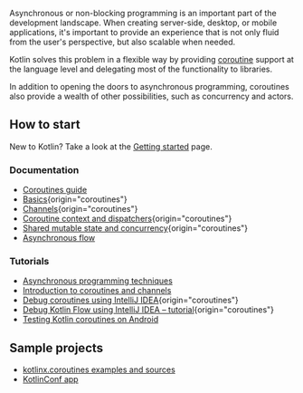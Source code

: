 [//]: # (title: Coroutines)

Asynchronous or non-blocking programming is an important part of the development landscape. When creating server-side,
desktop, or mobile applications, it's important to provide an experience that is not only fluid from the user's perspective,
but also scalable when needed.

Kotlin solves this problem in a flexible way by providing [coroutine](https://en.wikipedia.org/wiki/Coroutine) support
at the language level and delegating most of the functionality to libraries.

In addition to opening the doors to asynchronous programming, coroutines also provide a wealth of other possibilities,
such as concurrency and actors.

## How to start

New to Kotlin? Take a look at the [Getting started](getting-started.md) page.

### Documentation

- [Coroutines guide](coroutines-guide.md)
- [Basics](coroutines-basics.md){origin="coroutines"}
- [Channels](channels.md){origin="coroutines"}
- [Coroutine context and dispatchers](coroutine-context-and-dispatchers.md){origin="coroutines"}
- [Shared mutable state and concurrency](shared-mutable-state-and-concurrency.md){origin="coroutines"}
- [Asynchronous flow](flow.md)

### Tutorials

- [Asynchronous programming techniques](async-programming.md)
- [Introduction to coroutines and channels](coroutines-and-channels.md)
- [Debug coroutines using IntelliJ IDEA](debug-coroutines-with-idea.md){origin="coroutines"}
- [Debug Kotlin Flow using IntelliJ IDEA – tutorial](debug-flow-with-idea.md){origin="coroutines"}
- [Testing Kotlin coroutines on Android](https://developer.android.com/kotlin/coroutines/test)

## Sample projects

- [kotlinx.coroutines examples and sources](https://github.com/Kotlin/kotlin-coroutines/tree/master/examples)
- [KotlinConf app](https://github.com/JetBrains/kotlinconf-app)


